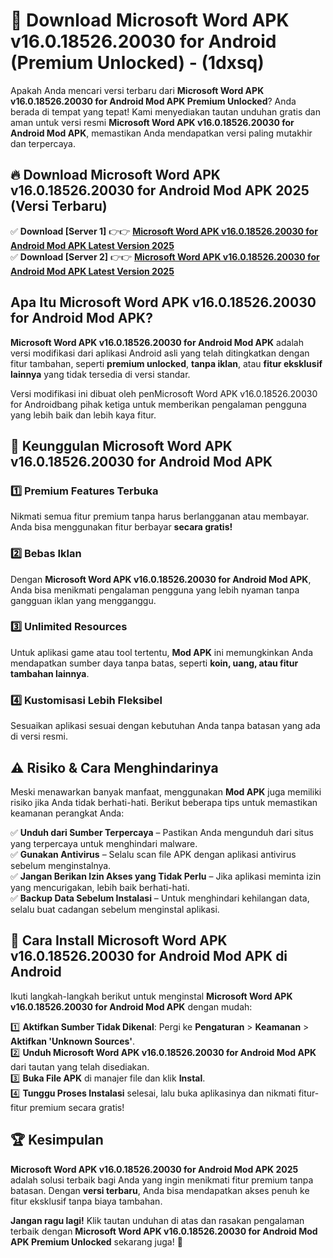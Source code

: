 

# 🎯 Download Microsoft Word APK v16.0.18526.20030 for Android (Premium Unlocked) -  (1dxsq) 

Apakah Anda mencari versi terbaru dari **Microsoft Word APK v16.0.18526.20030 for Android Mod APK Premium Unlocked**? Anda berada di tempat yang tepat! Kami menyediakan tautan unduhan gratis dan aman untuk versi resmi **Microsoft Word APK v16.0.18526.20030 for Android Mod APK**, memastikan Anda mendapatkan versi paling mutakhir dan terpercaya.

## 🔥 Download Microsoft Word APK v16.0.18526.20030 for Android Mod APK 2025 (Versi Terbaru)

✅ **Download [Server 1]** 👉👉 [**Microsoft Word APK v16.0.18526.20030 for Android Mod APK Latest Version 2025**](https://apkcomod.com?title=Microsoft_Word_APK_v16.0.18526.20030_for_Android)  
✅ **Download [Server 2]** 👉👉 [**Microsoft Word APK v16.0.18526.20030 for Android Mod APK Latest Version 2025**](https://apkcomod.com?title=Microsoft_Word_APK_v16.0.18526.20030_for_Android)  

## Apa Itu Microsoft Word APK v16.0.18526.20030 for Android Mod APK?

**Microsoft Word APK v16.0.18526.20030 for Android Mod APK** adalah versi modifikasi dari aplikasi Android asli yang telah ditingkatkan dengan fitur tambahan, seperti **premium unlocked**, **tanpa iklan**, atau **fitur eksklusif lainnya** yang tidak tersedia di versi standar.

Versi modifikasi ini dibuat oleh penMicrosoft Word APK v16.0.18526.20030 for Androidbang pihak ketiga untuk memberikan pengalaman pengguna yang lebih baik dan lebih kaya fitur.

## 🎯 Keunggulan Microsoft Word APK v16.0.18526.20030 for Android Mod APK

### 1️⃣ Premium Features Terbuka
Nikmati semua fitur premium tanpa harus berlangganan atau membayar. Anda bisa menggunakan fitur berbayar **secara gratis!**

### 2️⃣ Bebas Iklan
Dengan **Microsoft Word APK v16.0.18526.20030 for Android Mod APK**, Anda bisa menikmati pengalaman pengguna yang lebih nyaman tanpa gangguan iklan yang mengganggu.

### 3️⃣ Unlimited Resources
Untuk aplikasi game atau tool tertentu, **Mod APK** ini memungkinkan Anda mendapatkan sumber daya tanpa batas, seperti **koin, uang, atau fitur tambahan lainnya**.

### 4️⃣ Kustomisasi Lebih Fleksibel
Sesuaikan aplikasi sesuai dengan kebutuhan Anda tanpa batasan yang ada di versi resmi.

## ⚠️ Risiko & Cara Menghindarinya

Meski menawarkan banyak manfaat, menggunakan **Mod APK** juga memiliki risiko jika Anda tidak berhati-hati. Berikut beberapa tips untuk memastikan keamanan perangkat Anda:

✅ **Unduh dari Sumber Terpercaya** – Pastikan Anda mengunduh dari situs yang terpercaya untuk menghindari malware.  
✅ **Gunakan Antivirus** – Selalu scan file APK dengan aplikasi antivirus sebelum menginstalnya.  
✅ **Jangan Berikan Izin Akses yang Tidak Perlu** – Jika aplikasi meminta izin yang mencurigakan, lebih baik berhati-hati.  
✅ **Backup Data Sebelum Instalasi** – Untuk menghindari kehilangan data, selalu buat cadangan sebelum menginstal aplikasi.

## 📌 Cara Install Microsoft Word APK v16.0.18526.20030 for Android Mod APK di Android

Ikuti langkah-langkah berikut untuk menginstal **Microsoft Word APK v16.0.18526.20030 for Android Mod APK** dengan mudah:

1️⃣ **Aktifkan Sumber Tidak Dikenal**: Pergi ke **Pengaturan** > **Keamanan** > **Aktifkan 'Unknown Sources'**.  
2️⃣ **Unduh Microsoft Word APK v16.0.18526.20030 for Android Mod APK** dari tautan yang telah disediakan.  
3️⃣ **Buka File APK** di manajer file dan klik **Instal**.  
4️⃣ **Tunggu Proses Instalasi** selesai, lalu buka aplikasinya dan nikmati fitur-fitur premium secara gratis!

## 🏆 Kesimpulan

**Microsoft Word APK v16.0.18526.20030 for Android Mod APK 2025** adalah solusi terbaik bagi Anda yang ingin menikmati fitur premium tanpa batasan. Dengan **versi terbaru**, Anda bisa mendapatkan akses penuh ke fitur eksklusif tanpa biaya tambahan.

**Jangan ragu lagi!** Klik tautan unduhan di atas dan rasakan pengalaman terbaik dengan **Microsoft Word APK v16.0.18526.20030 for Android Mod APK Premium Unlocked** sekarang juga! 🚀

